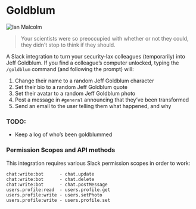 # Goldblum

![Ian Malcolm](http://snap.kapowaz.net/ian-malcolm.jpg)

> Your scientists were so preoccupied with whether or not they could, they didn't stop to think if they should.

A Slack integration to turn your security-lax colleagues (temporarily) into Jeff Goldblum. If you find a colleague’s computer unlocked, typing the `/goldblum` command (and following the prompt) will:

1. Change their name to a random Jeff Goldblum character
2. Set their bio to a random Jeff Goldblum quote
3. Set their avatar to a random Jeff Goldblum photo
4. Post a message in `#general` announcing that they’ve been transformed
5. Send an email to the user telling them what happened, and why

### TODO:

* Keep a log of who’s been goldblummed

### Permission Scopes and API methods

This integration requires various Slack permission scopes in order to work:

```
chat:write:bot      - chat.update
chat:write:bot      - chat.delete
chat:write:bot      - chat.postMessage
users.profile:read  - users.profile.get
users.profile:write - users.setPhoto
users.profile:write - users.profile.set
```
